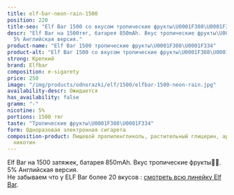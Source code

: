 ```yaml
---
title: elf-bar-neon-rain-1500
position: 220
title-seo: "Elf Bar 1500 со вкусом тропические фрукты\U0001F308\U0001F334"
descr: "Elf Bar на 1500тяг, батарея 850mAh. Вкус тропические фрукты\U0001F308\U0001F334.
  5% Английская версия."
product-name: "Elf Bar 1500 тропические фрукты\U0001F308\U0001F334"
product-alt: "Elf Bar 1500 со вкусом тропические фрукты\U0001F308\U0001F334"
strong: Крепкий
brand: Elfbar
composition: e-sigarety
price: 250
image: "/img/products/odnorazki/elf/1500/elfbar-1500-neon-rain.jpg"
availability-descr: Ожидается
has_availability: false
gramm: "-"
nicotine: 5%
portions: 1500 тяг
taste: "Тропические фрукты\U0001F308\U0001F334"
form: Одноразовая электронная сигарета
composition-product: Пищевой пропиленгликоль, растительный глицерин, ароматизатор,
  никотин
---
```


Elf Bar на 1500 затяжек, батарея 850mAh. Вкус тропические фрукты🌈🌴. 5% Английская версия.<br>
Не забываем что у ELF Bar более 20 вкусов : [смотреть всю линейку Elf Bar](/elfbar).